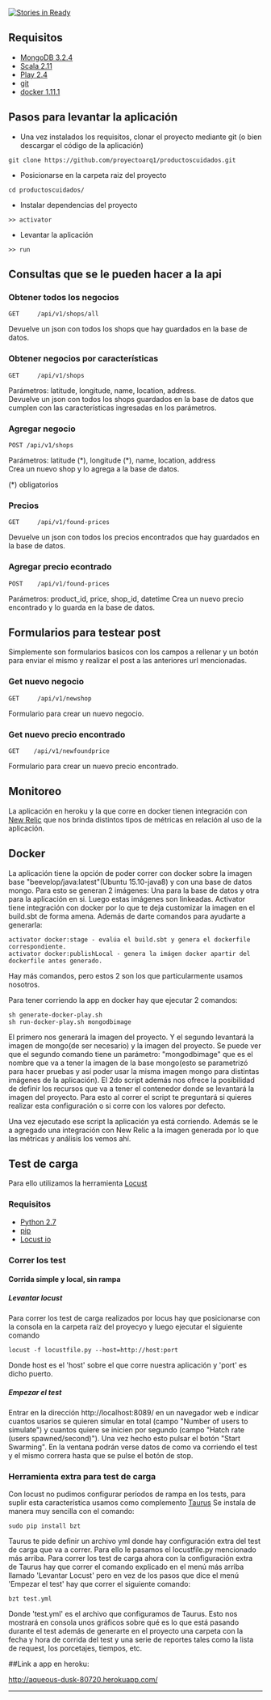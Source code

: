 [![Stories in Ready](https://badge.waffle.io/proyectoarq1/productoscuidados.svg?label=ready&title=Ready)](http://waffle.io/proyectoarq1/productoscuidados)

## Requisitos

+ [MongoDB 3.2.4](https://docs.mongodb.org/manual/tutorial/install-mongodb-on-ubuntu/)
+ [Scala 2.11](http://www.scala-lang.org/download/)
+ [Play 2.4](https://www.playframework.com/documentation/2.4.x/Installing) 
+ [git](https://git-scm.com/book/en/v2/Getting-Started-Installing-Git)
+ [docker 1.11.1](https://docs.docker.com/engine/installation/)

## Pasos para levantar la aplicación

+ Una vez instalados los requisitos, clonar el proyecto mediante git (o bien descargar el código de la aplicación)  


```
git clone https://github.com/proyectoarq1/productoscuidados.git
```

+ Posicionarse en la carpeta raiz del proyecto

```
cd productoscuidados/
```

+ Instalar dependencias del proyecto

```
>> activator
```

+ Levantar la aplicación

```
>> run
```

## Consultas que se le pueden hacer a la api

### Obtener todos los negocios

```GET     /api/v1/shops/all```                

Devuelve un json con todos los shops que hay guardados en la base de datos.

### Obtener negocios por características

```GET     /api/v1/shops```                

Parámetros: latitude, longitude, name, location, address.  
Devuelve un json con todos los shops guardados en la base de datos que cumplen con las características ingresadas en los parámetros.  

### Agregar negocio

```POST	/api/v1/shops```

Parámetros: latitude (\*), longitude (\*), name, location, address   
Crea un nuevo shop y lo agrega a la base de datos.  

(*) obligatorios

### Precios

```GET     /api/v1/found-prices```

Devuelve un json con todos los precios encontrados que hay guardados en la base de datos.

### Agregar precio econtrado

```POST	   /api/v1/found-prices```

Parámetros: product_id, price, shop_id, datetime
Crea un nuevo precio encontrado y lo guarda en la base de datos.

## Formularios para testear post 
Simplemente son formularios basicos con los campos a rellenar y un botón para enviar el mismo y realizar el post a las anteriores url mencionadas.

### Get nuevo negocio
```GET 	   /api/v1/newshop```  

Formulario para crear un nuevo negocio.


### Get nuevo precio encontrado
```GET 	  /api/v1/newfoundprice```  

Formulario para crear un nuevo precio encontrado.

## Monitoreo
La aplicación en heroku y la que corre en docker tienen integración con [New Relic](https://newrelic.com/) que nos brinda distintos tipos de métricas en relación al uso de la aplicación.

## Docker
La aplicación tiene la opción de poder correr con docker sobre la imagen base "beevelop/java:latest"(Ubuntu 15.10-java8) y con una base de datos mongo. Para esto se generan 2 imágenes: Una para la base de datos y otra para la aplicación en si. Luego estas imágenes son linkeadas.
Activator tiene integración con docker por lo que te deja customizar la imagen en el build.sbt de forma amena. Además de darte comandos para ayudarte a generarla:
```
activator docker:stage - evalúa el build.sbt y genera el dockerfile correspondiente.
activator docker:publishLocal - genera la imágen docker apartir del dockerfile antes generado.
```
Hay más comandos, pero estos 2 son los que particularmente usamos nosotros.

Para tener corriendo la app en docker hay que ejecutar 2 comandos:
```
sh generate-docker-play.sh
sh run-docker-play.sh mongodbimage
```
El primero nos generará la imagen del proyecto. Y el segundo levantará la imagen de mongo(de ser necesario) y la imagen del proyecto.
Se puede ver que el segundo comando tiene un parámetro: "mongodbimage" que es el nombre que va a tener la imagen de la base mongo(esto se parametrizó para hacer pruebas y así poder usar la misma imagen mongo para distintas imágenes de la aplicación).
El 2do script además nos ofrece la posibilidad de definir los recursos que va a tener el contenedor donde se levantará la imagen del proyecto. Para esto al correr el script te preguntará si quieres realizar esta configuración o si corre con los valores por defecto.

Una vez ejecutado ese script la aplicación ya está corriendo.
Además se le a agregado una integración con New Relic a la imagen generada por lo que las métricas y análisis los vemos ahí.

## Test de carga
Para ello utilizamos la herramienta [Locust](http://locust.io/)

### Requisitos

+ [Python 2.7](https://www.python.org/downloads/release/python-2711/)
+ [pip](https://pip.pypa.io/en/stable/installing/)
+ [Locust io](http://docs.locust.io/en/latest/installation.html) 


### Correr los test

#### Corrida simple y local, sin rampa
##### Levantar locust
Para correr los test de carga realizados por locus hay que posicionarse con la consola en la carpeta raíz del proyecyo y luego ejecutar el siguiente comando
```
locust -f locustfile.py --host=http://host:port
```
Donde host es el 'host' sobre el que corre nuestra aplicación y 'port' es dicho puerto.

##### Empezar el test

Entrar en la dirección http://localhost:8089/ en un navegador web e indicar cuantos usarios se quieren simular en total (campo "Number of users to simulate") y cuantos quiere se inicien por segundo (campo "Hatch rate (users spawned/second)"). Una vez hecho esto pulsar el botón "Start Swarming". En la ventana podrán verse datos de como va corriendo el test y el mismo correra hasta que se pulse el botón de stop.

### Herramienta extra para test de carga
Con locust no pudimos configurar períodos de rampa en los tests, para suplir esta característica usamos como complemento [Taurus](http://gettaurus.org/)
Se instala de manera muy sencilla con el comando: 
```
sudo pip install bzt
```
Taurus te pide definir un archivo yml donde hay configuración extra del test de carga que va a correr. Para ello le pasamos el locustfile.py mencionado más arriba.
Para correr los test de carga ahora con la configuración extra de Taurus hay que correr el comando explicado en el menú más arriba llamado 'Levantar Locust' pero en vez de los pasos que dice el menú 'Empezar el test' hay que correr el siguiente comando:
```
bzt test.yml
```
Donde 'test.yml' es el archivo que configuramos de Taurus.
Esto nos mostrará en consola unos gráficos sobre qué es lo que está pasando durante el test además de generarte en el proyecto una carpeta con la fecha y hora de corrida del test y una serie de reportes tales como la lista de request, los porcetajes, tiempos, etc.

##Link a app en heroku:

http://aqueous-dusk-80720.herokuapp.com/


-------------------------------
